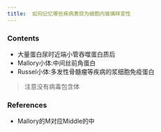 ```yaml
---
title:  如何记忆哪些疾病表现为细胞内玻璃样变性
--- 
```


### Contents
- 大量蛋白尿时近端小管吞噬蛋白质后 
- Mallory小体:中间丝前角蛋白
- Russel小体:多发性骨髓瘤等疾病的浆细胞免疫蛋白

>注意没有病毒包含体
### References
- Mallory的M对应Middle的中

